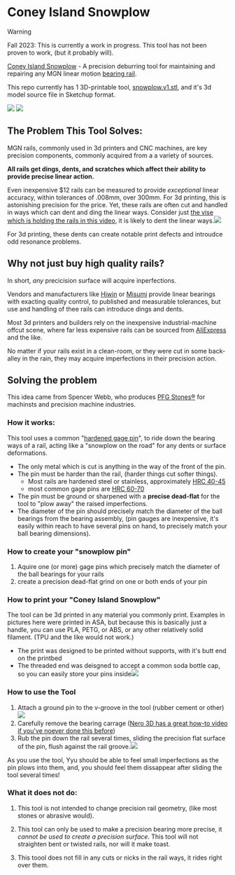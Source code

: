 # Coney Island Snowplow

> [!WARNING]  
> Fall 2023: This is currently a work in progress.
> This tool has not been proven to work, (but it probably will).

[Coney Island Snowplow](https://github.com/unixcarbide/coney_island_snowplow/blob/main/snowplow.v1.stl) - A precision deburring tool for maintaining and repairing any MGN linear motion [bearing rail](https://en.wikipedia.org/wiki/Linear-motion_bearing).

This repo currently has 1 3D-printable tool, [snowplow.v1.stl](https://github.com/unixcarbide/coney_island_snowplow/blob/main/snowplow.v1.stl), and it's 3d model source file in Sketchup format.

![](images/IMG_8182.jpg)
![](images/example_rail.jpg)

## The Problem This Tool Solves:

MGN rails, commonly used in 3d printers and CNC machines, are key precision components, commonly acquired from a a variety of sources.

**All rails get dings, dents, and scratches which affect their ability to provide precise linear action.**

Even inexpensive $12 rails can be measured to provide *exceptional* linear accuracy, within tolerances of .008mm, over 300mm.  For 3d printing, this is astonishing precision for the price.  Yet, these rails are often cut and handled in ways which can dent and ding the linear ways.  Consider just [the vise which is holding the rails in this video](https://www.youtube.com/watch?v=icKyYg2pjVE&t=303s), it is likely to dent the linear ways.[![](images/robotdigg_screenshot.png)](https://www.youtube.com/watch?v=icKyYg2pjVE&t=303s)

For 3d printing, these dents can create notable print defects and introudce odd resonance problems.


## Why not just buy high quality rails?

In short, *any* precicision surface will acquire inperfections.

Vendors and manufacturers like [Hiwin](https://www.hiwin.us/) or [Misumi](https://us.misumi-ec.com/) provide linear bearings with exacting quality control, to published and measurable tolerances, but use and handling of thee rails can introduce dings and dents.

Most 3d printers and builders rely on the inexpensive industrial-machine offcut scene, where far less expensive rails can be sourced from [AliExpress](https://www.aliexpress.us/item/2251832643511407.html) and the like.

No matter if your rails exist in a clean-room, or they were cut in some back-alley in the rain, they may acquire imperfections in their precision action.

## Solving the problem

This idea came from Spencer Webb, who produces [PFG Stones®](https://pfg.gg/) for machinsts and precision machine industries.

### How it works:

This tool uses a common "[hardened gage pin](https://www.mcmaster.com/catalog/129/2611/2301A4)", to ride down the bearing ways of a rail, acting like a "snowplow on the road" for any dents or surface deformations.

- The only metal which is cut is anything in the way of the front of the pin.
- The pin must be harder than the rail, (harder things cut softer things).
  - Most rails are hardened steel or stainless, approximately [HRC 40-45](https://en.wikipedia.org/wiki/Rockwell_scale)
  - most common gage pins are [HRC 60-70](https://en.wikipedia.org/wiki/Rockwell_scale)
- The pin must be ground or sharpened with a **precise dead-flat** for the tool to "plow away" the raised imperfections.
- The diameter of the pin should precisely match the diameter of the ball bearings from the bearing assembly, (pin gauges are inexpensive, it's easily within reach to have several pins on hand, to precisely match your ball bearing dimensions).

### How to create your "snowplow pin"

1. Aquire one (or more) gage pins which precisely match the diameter of the ball bearings for your rails
2. create a precision dead-flat grind on one or both ends of your pin

### How to print your "Coney Island Snowplow"

The tool can be 3d printed in any material you commonly print.  Examples in pictures here were printed in ASA, but because this is basically just a handle, you can use PLA, PETG, or ABS, or any other relatively solid filament. (TPU and the like would not work.)

- The print was designed to be printed without supports, with it's butt end on the printbed
- The threaded end was deisgned to accept a common soda bottle cap, so you can easily store your pins inside![](images/IMG_7852.jpg)


### How to use the Tool 

1. Attach a ground pin to the v-groove in the tool (rubber cement or other)![](images/IMG_7848.jpg)
2. Carefully remove the bearing carrage ([Nero 3D has a great how-to video if you've noever done this before](https://www.youtube.com/watch?v=i_F7D4UgkWY))
3. Rub the pin down the rail several times, sliding the precision flat surface of the pin, flush against the rail groove.![](images/IMG_7866.jpg)
 
As you use the tool, Yyu should be able to feel small imperfections as the pin plows into them, and, you should feel them dissappear after sliding the tool several times!



### What it does not do:

1) This tool is not intended to change precision rail geometry, (like most stones or abrasive would).

2) This tool can only be used to make a precision bearing more precise, it *cannot be used to create a precision surface*.  This tool will not straighten bent or twisted rails, nor will it make toast.

3) This toool does not fill in any cuts or nicks in the rail ways, it rides right over them.
